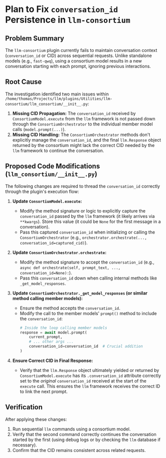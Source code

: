 # Plan to Fix `conversation_id` Persistence in `llm-consortium`

## Problem Summary

The `llm-consortium` plugin currently fails to maintain conversation context (`conversation_id` or CID) across sequential requests. Unlike standalone models (e.g., `fast-qwq`), using a consortium model results in a new conversation starting with each prompt, ignoring previous interactions.

## Root Cause

The investigation identified two main issues within `/home/thomas/Projects/llm/plugins/Utilities/llm-consortium/llm_consortium/__init__.py`:

1.  **Missing CID Propagation:** The `conversation_id` received by `ConsortiumModel.execute` from the `llm` framework is not passed down through the `ConsortiumOrchestrator` to the individual member model calls (`model.prompt(...)`).
2.  **Missing CID Handling:** The `ConsortiumOrchestrator` methods don't explicitly manage the `conversation_id`, and the final `llm.Response` object returned by the consortium might lack the correct CID needed by the `llm` framework to continue the conversation.

## Proposed Code Modifications (`llm_consortium/__init__.py`)

The following changes are required to thread the `conversation_id` correctly through the plugin's execution flow:

1.  **Update `ConsortiumModel.execute`:**
    *   Modify the method signature or logic to explicitly capture the `conversation_id` passed by the `llm` framework (it likely arrives via `**kwargs`). Store this value (it could be `None` for the first message in a conversation).
    *   Pass this captured `conversation_id` when initializing or calling the `ConsortiumOrchestrator` (e.g., `orchestrator.orchestrate(..., conversation_id=captured_cid)`).

2.  **Update `ConsortiumOrchestrator.orchestrate`:**
    *   Modify the method signature to accept the `conversation_id` (e.g., `async def orchestrate(self, prompt_text, ..., conversation_id=None):`).
    *   Pass this `conversation_id` down when calling internal methods like `_get_model_responses`.

3.  **Update `ConsortiumOrchestrator._get_model_responses` (or similar method calling member models):**
    *   Ensure the method accepts the `conversation_id`.
    *   Modify the call to the member models' `prompt()` method to include the `conversation_id`:
        ```python
        # Inside the loop calling member models
        response = await model.prompt(
            current_prompt,
            # ... other args ...
            conversation_id=conversation_id  # Crucial addition
        )
        ```

4.  **Ensure Correct CID in Final Response:**
    *   Verify that the `llm.Response` object ultimately yielded or returned by `ConsortiumModel.execute` has its `.conversation_id` attribute correctly set to the *original* `conversation_id` received at the start of the `execute` call. This ensures the `llm` framework receives the correct ID to link the next prompt.

## Verification

After applying these changes:

1.  Run sequential `llm` commands using a consortium model.
2.  Verify that the second command correctly continues the conversation started by the first (using debug logs or by checking the `llm` database if necessary).
3.  Confirm that the CID remains consistent across related requests.

